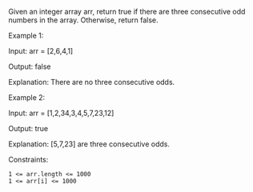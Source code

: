 

Given an integer array arr, return true if there are three consecutive odd numbers in the array. Otherwise, return false.

 

Example 1:

Input: arr = [2,6,4,1]

Output: false

Explanation: There are no three consecutive odds.

Example 2:

Input: arr = [1,2,34,3,4,5,7,23,12]

Output: true

Explanation: [5,7,23] are three consecutive odds.

 

Constraints:

    1 <= arr.length <= 1000
    1 <= arr[i] <= 1000
